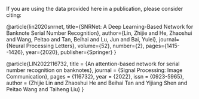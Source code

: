 If you are using the data provided here in a publication, please consider citing:

@article{lin2020snrnet,
  title={SNRNet: A Deep Learning-Based Network for Banknote Serial Number Recognition},
  author={Lin, Zhijie and He, Zhaoshui and Wang, Peitao and Tan, Beihai and Lu, Jun and Bai, Yulei},
  journal={Neural Processing Letters},
  volume={52},
  number={2},
  pages={1415--1426},
  year={2020},
  publisher={Springer}
}

@article{LIN2022116732,
title = {An attention-based network for serial number recognition on banknotes},
journal = {Signal Processing: Image Communication},
pages = {116732},
year = {2022},
issn = {0923-5965},
author = {Zhijie Lin and Zhaoshui He and Beihai Tan and Yijiang Shen and Peitao Wang and Taiheng Liu}
}
